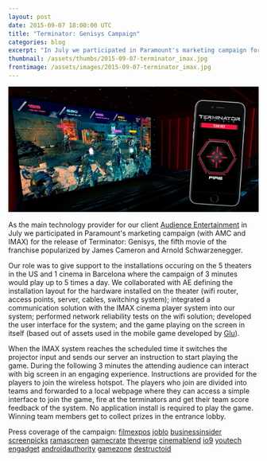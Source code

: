```yaml
---
layout: post
date: 2015-09-07 18:00:00 UTC
title: "Terminator: Genisys Campaign"
categories: blog
excerpt: "In July we participated in Paramount's marketing campaign for the release of Terminator: Genisys, the fifth movie of the franchise"
thumbnail: /assets/thumbs/2015-09-07-terminator_imax.jpg
frontimage: /assets/images/2015-09-07-terminator_imax.jpg
---
```


![](/assets/images/2015-09-07-terminator_imax.jpg)

As the main technology provider for our client [Audience Entertainment][1] in July we participated in Paramount's marketing campaign (with AMC and IMAX) for the release of Terminator: Genisys, the fifth movie of the franchise popularized by James Cameron and Arnold Schwarzenegger.

Our role was to give support to the installations occuring on the 5 theaters in the US and 1 cinema in Barcelona where the campaign of 3 minutes would play up to 5 times a day. We collaborated with AE defining the installation layout for the hardware installed on the theater (wifi router, access points, server, cables, switching system); integrated a communication solution with the IMAX cinema player system into our system; performed network reliability tests on the wifi solution; developed the user interface for the system; and the game playing on the screen in itself (based out of assets used in the mobile game developed by [Glu][9]).

When the IMAX system reaches the scheduled time it switches the projector input and sends our server an instruction to start playing the game. During the following 3 minutes the attending audience can interact with big screen in an engaging experience. Instructions are provided for the players to join the wireless hotspot. The players who join are divided into teams and forwarded to a local webpage where they can access a simple interface to join the game, fire at the terminators and get their team score feedback of the system. No application install is required to play the game. Winning team members get to collect prizes in the entrance lobby.

Press coverage of the campaign: [filmexpos][2] [joblo][3] [businessinsider][4] [screenpicks][5] [ramascreen][6] [gamecrate][7] [theverge][8] [cinemablend][10] [io9][11] [youtech][12] [engadget][13] [androidauthority][14] [gamezone][15] [destructoid][16]

[1]: http://www.audienceentertainment.com/
[2]: http://www.filmexpos.com/content/genisys-digital-interactive-gaming-movies
[3]: http://www.joblo.com/movie-news/paramount-to-have-mobile-phone-game-at-some-screenings-of-terminator-genisys-326
[4]: http://www.businessinsider.com/terminator-genisys-in-theater-game-2015-6
[5]: http://screenpicks.com/2015/06/play-terminator-genisys-interactive-game-in-theaters/
[6]: http://www.ramascreen.com/terminatorgenisys-awesome-first-ever-in-theatre-interactive-video-game-for-terminator-genisys-movie-goers/
[7]: http://www.gamecrate.com/interview-adam-cassels-audience-entertainment-talks-terminator-genisys-theater-game/11105
[8]: http://www.theverge.com/2015/6/25/8845969/terminator-genisys-mobile-video-game-imax-theaters
[9]: http://www.glu.com/games/view/terminator-genisys-revolution
[10]: http://www.cinemablend.com/new/We-Played-Theater-Terminator-Genisys-Game-Actually-Enjoyed-It-72240.html
[11]: http://io9.com/weve-played-the-first-ever-movie-theater-multiplayer-vi-1714292883
[12]: http://www.youtech.it/Playlist/Movies-TV/Terminator-Genisys-Revolution-il-primo-video-game-che-si-gioca-dentro-al-cinema-34668
[13]: http://www.engadget.com/2015/06/26/terminator-genisys-game-movie/
[14]: http://www.androidauthority.com/terminator-genisys-interactive-game-at-select-theaters-620492/
[15]: http://www.gamezone.com/news/terminator-genisys-is-doing-something-revolutionary-with-video-games-3420542
[16]: http://www.destructoid.com/there-s-an-in-theater-terminator-game-and-it-s-real-silly-295078.phtml



